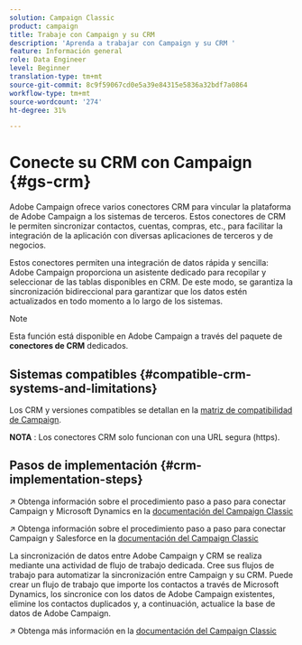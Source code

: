 ```yaml
---
solution: Campaign Classic
product: campaign
title: Trabaje con Campaign y su CRM
description: 'Aprenda a trabajar con Campaign y su CRM '
feature: Información general
role: Data Engineer
level: Beginner
translation-type: tm+mt
source-git-commit: 8c9f59067cd0e5a39e84315e5836a32bdf7a0864
workflow-type: tm+mt
source-wordcount: '274'
ht-degree: 31%

---
```


# Conecte su CRM con Campaign {#gs-crm}

Adobe Campaign ofrece varios conectores CRM para vincular la plataforma de Adobe Campaign a los sistemas de terceros. Estos conectores de CRM le permiten sincronizar contactos, cuentas, compras, etc., para facilitar la integración de la aplicación con diversas aplicaciones de terceros y de negocios.

Estos conectores permiten una integración de datos rápida y sencilla: Adobe Campaign proporciona un asistente dedicado para recopilar y seleccionar de las tablas disponibles en CRM. De este modo, se garantiza la sincronización bidireccional para garantizar que los datos estén actualizados en todo momento a lo largo de los sistemas.

>[!NOTE]
>
>Esta función está disponible en Adobe Campaign a través del paquete de **conectores de CRM** dedicados.

## Sistemas compatibles {#compatible-crm-systems-and-limitations}

Los CRM y versiones compatibles se detallan en la [matriz de compatibilidad de Campaign](../start/compatibility-matrix.md).

**NOTA** : Los conectores CRM solo funcionan con una URL segura (https).

## Pasos de implementación {#crm-implementation-steps}

:arrow_upper_right: Obtenga información sobre el procedimiento paso a paso para conectar Campaign y Microsoft Dynamics en la [documentación del Campaign Classic](https://experienceleague.adobe.com/docs/campaign-classic/using/getting-started/connectors/crm-connectors/crm-ms-dynamics.html?lang=en#microsoft-dynamics-implementation-steps)

:arrow_upper_right: Obtenga información sobre el procedimiento paso a paso para conectar Campaign y Salesforce en la [documentación del Campaign Classic](https://experienceleague.adobe.com/docs/campaign-classic/using/getting-started/connectors/crm-connectors/crm-sfdc.html?lang=en#getting-started)


La sincronización de datos entre Adobe Campaign y CRM se realiza mediante una actividad de flujo de trabajo dedicada. Cree sus flujos de trabajo para automatizar la sincronización entre Campaign y su CRM. Puede crear un flujo de trabajo que importe los contactos a través de Microsoft Dynamics, los sincronice con los datos de Adobe Campaign existentes, elimine los contactos duplicados y, a continuación, actualice la base de datos de Adobe Campaign.

:arrow_upper_right: Obtenga más información en la [documentación del Campaign Classic](https://experienceleague.adobe.com/docs/campaign-classic/using/getting-started/connectors/crm-connectors/crm-data-sync.html?lang=en#getting-started)

